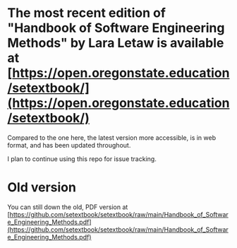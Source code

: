 # The most recent edition of "Handbook of Software Engineering Methods" by Lara Letaw is available at [https://open.oregonstate.education/setextbook/](https://open.oregonstate.education/setextbook/)

Compared to the one here, the latest version more accessible, is in web format, and has been updated throughout.

I plan to continue using this repo for issue tracking.

# Old version

You can still down the old, PDF version at [https://github.com/setextbook/setextbook/raw/main/Handbook_of_Software_Engineering_Methods.pdf](https://github.com/setextbook/setextbook/raw/main/Handbook_of_Software_Engineering_Methods.pdf)